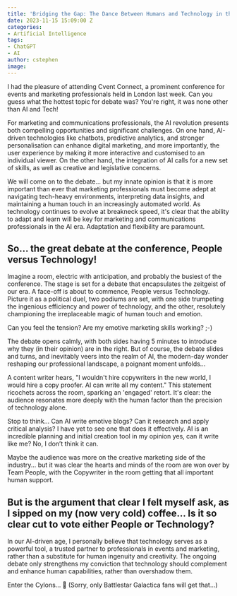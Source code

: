 ```yaml
---
title: 'Bridging the Gap: The Dance Between Humans and Technology in the AI Epoch'
date: 2023-11-15 15:09:00 Z
categories:
- Artificial Intelligence
tags:
- ChatGPT
- AI
author: cstephen
image: 
---
```


I had the pleasure of attending Cvent Connect, a prominent conference for events and marketing professionals held in London last week. Can you guess what the hottest topic for debate was? You're right, it was none other than AI and Tech! 

For marketing and communications professionals, the AI revolution presents both compelling opportunities and significant challenges. On one hand, AI-driven technologies like chatbots, predictive analytics, and stronger personalisation can enhance digital marketing, and more importantly, the user experience by making it more interactive and customised to an individual viewer. On the other hand, the integration of AI calls for a new set of skills, as well as creative and legislative concerns.  

We will come on to the debate... but my innate opinion is that it is more important than ever that marketing professionals must become adept at navigating tech-heavy environments, interpreting data insights, and maintaining a human touch in an increasingly automated world. As technology continues to evolve at breakneck speed, it's clear that the ability to adapt and learn will be key for marketing and communications professionals in the AI era. Adaptation and flexibility are paramount.  

## So... the great debate at the conference, People versus Technology! 

Imagine a room, electric with anticipation, and probably the busiest of the conference. The stage is set for a debate that encapsulates the zeitgeist of our era. A face-off is about to commence, People versus Technology. Picture it as a political duel, two podiums are set, with one side trumpeting the ingenious efficiency and power of technology, and the other, resolutely championing the irreplaceable magic of human touch and emotion.  

Can you feel the tension? Are my emotive marketing skills working? ;-) 

The debate opens calmly, with both sides having 5 minutes to introduce why they (in their opinion) are in the right. But of course, the debate slides and turns, and inevitably veers into the realm of AI, the modern-day wonder reshaping our professional landscape, a poignant moment unfolds... 

A content writer hears, "I wouldn't hire copywriters in the new world, I would hire a copy proofer. AI can write all my content." This statement ricochets across the room, sparking an 'engaged' retort. It's clear: the audience resonates more deeply with the human factor than the precision of technology alone.  

Stop to think… Can AI write emotive blogs? Can it research and apply critical analysis? I have yet to see one that does it effectively. AI is an incredible planning and initial creation tool in my opinion yes, can it write like me? No, I don’t think it can.  

Maybe the audience was more on the creative marketing side of the industry... but it was clear the hearts and minds of the room are won over by Team People, with the Copywriter in the room getting that all important human support. 

## But is the argument that clear I felt myself ask, as I sipped on my (now very cold) coffee... Is it so clear cut to vote either People or Technology?  

In our AI-driven age, I personally believe that technology serves as a powerful tool, a trusted partner to professionals in events and marketing, rather than a substitute for human ingenuity and creativity. The ongoing debate only strengthens my conviction that technology should complement and enhance human capabilities, rather than overshadow them.  

Enter the Cylons... 🤖 (Sorry, only Battlestar Galactica fans will get that...) 

